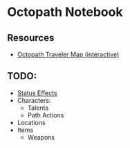 # Octopath Notebook

## Resources

- [Octopath Traveler Map (interactive)](http://www.octopathtravelmap.com/)

## TODO:

- [Status Effects](https://octopathtraveler.fandom.com/wiki/Status_Effects)
- Characters:
    - Talents
    - Path Actions
- Locations
- Items
    - Weapons
